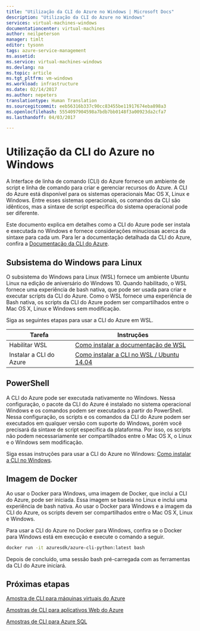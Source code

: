 ```yaml
---
title: "Utilização da CLI do Azure no Windows | Microsoft Docs"
description: "Utilização da CLI do Azure no Windows"
services: virtual-machines-windows
documentationcenter: virtual-machines
author: neilpeterson
manager: timlt
editor: tysonn
tags: azure-service-management
ms.assetid: 
ms.service: virtual-machines-windows
ms.devlang: na
ms.topic: article
ms.tgt_pltfrm: vm-windows
ms.workload: infrastructure
ms.date: 02/14/2017
ms.author: nepeters
translationtype: Human Translation
ms.sourcegitcommit: eeb56316b337c90cc83455be11917674eba898a3
ms.openlocfilehash: 5554097904598a7bdb7bb0148f3a00923da2cfa7
ms.lasthandoff: 04/03/2017

---
```


# <a name="using-the-azure-cli-on-windows"></a>Utilização da CLI do Azure no Windows

A Interface de linha de comando (CLI) do Azure fornece um ambiente de script e linha de comando para criar e gerenciar recursos do Azure. A CLI do Azure está disponível para os sistemas operacionais Mac OS X, Linux e Windows. Entre esses sistemas operacionais, os comandos da CLI são idênticos, mas a sintaxe de script específica do sistema operacional pode ser diferente.

Este documento explica em detalhes como a CLI do Azure pode ser instala e executada no Windows e fornece considerações minuciosas acerca da sintaxe para cada um. Para ler a documentação detalhada da CLI do Azure, confira a [Documentação da CLI do Azure]( https://docs.microsoft.com/en-us/cli/azure/overview).

## <a name="windows-subsystem-for-linux"></a>Subsistema do Windows para Linux

O subsistema do Windows para Linux (WSL) fornece um ambiente Ubuntu Linux na edição de aniversário do Windows 10. Quando habilitado, o WSL fornece uma experiência de bash nativa, que pode ser usada para criar e executar scripts da CLI do Azure. Como o WSL fornece uma experiência de Bash nativa, os scripts da CLI do Azure podem ser compartilhados entre o Mac OS X, Linux e Windows sem modificação.

Siga as seguintes etapas para usar a CLI do Azure em WSL.

|Tarefa | Instruções |
|---|---|
| Habilitar WSL | [Como instalar a documentação de WSL](https://msdn.microsoft.com/en-us/commandline/wsl/install_guide) |
| Instalar a CLI do Azure |[Como instalar a CLI no WSL / Ubuntu 14.04](https://docs.microsoft.com/en-us/cli/azure/install-az-cli2#ubuntu)|

## <a name="powershell"></a>PowerShell

A CLI do Azure pode ser executada nativamente no Windows. Nessa configuração, o pacote da CLI do Azure é instalado no sistema operacional Windows e os comandos podem ser executados a partir do PowerShell. Nessa configuração, os scripts e os comandos da CLI do Azure podem ser executados em qualquer versão com suporte do Windows, porém você precisará da sintaxe de script específica da plataforma. Por isso, os scripts não podem necessariamente ser compartilhados entre o Mac OS X, o Linux e o Windows sem modificação.

Siga essas instruções para usar a CLI do Azure no Windows: [Como instalar a CLI no Windows](https://docs.microsoft.com/en-us/cli/azure/install-az-cli2#windows).

## <a name="docker-image"></a>Imagem de Docker

Ao usar o Docker para Windows, uma imagem de Docker, que inclui a CLI do Azure, pode ser iniciada. Essa imagem se baseia no Linux e inclui uma experiência de bash nativa.  Ao usar o Docker para Windows e a imagem da CLI do Azure, os scripts devem ser compartilhados entre o Mac OS X, Linux e Windows. 

Para usar a CLI do Azure no Docker para Windows, confira se o Docker para Windows está em execução e execute o comando a seguir.

```bash
docker run -it azuresdk/azure-cli-python:latest bash
```

Depois de concluído, uma sessão bash pré-carregada com as ferramentas da CLI do Azure iniciará.

## <a name="next-steps"></a>Próximas etapas

[Amostra de CLI para máquinas virtuais do Azure](../linux/cli-samples.md?toc=%2fazure%2fvirtual-machines%2flinux%2ftoc.json)

[Amostras de CLI para aplicativos Web do Azure](../../app-service-web/app-service-cli-samples.md)

[Amostras de CLI para Azure SQL](../../sql-database/sql-database-cli-samples.md)


